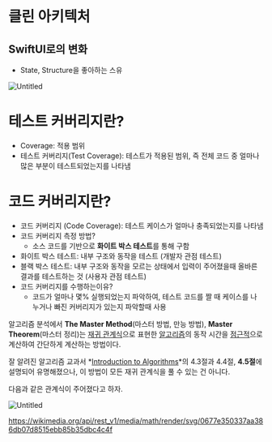 # 클린 아키텍처

## SwiftUI로의 변화

- State, Structure을 좋아하는 스유

![Untitled](https://prod-files-secure.s3.us-west-2.amazonaws.com/2a65dd92-1694-460a-a843-42f41adf38d8/dbe90e34-3362-4d46-bf1a-1f2683a70b5b/Untitled.png)

# 테스트 커버리지란?

- Coverage: 적용 범위
- 테스트 커버리지(Test Coverage): 테스트가 적용된 범위, 즉 전체 코드 중 얼마나 많은 부분이 테스트되었는지를 나타냄

# 코드 커버리지란?

- 코드 커버리지 (Code Coverage): 테스트 케이스가 얼마나 충족되었는지를 나타냄
- 코드 커버리지 측정 방법?
    - 소스 코드를 기반으로 **화이트 박스 테스트**를 통해 구함
- 화이트 박스 테스트: 내부 구조와 동작을 테스트 (개발자 관점 테스트)
- 블랙 박스 테스트: 내부 구조와 동작을 모르는 상태에서 입력이 주어졌을때 올바른 결과를 테스트하는 것 (사용자 관점 테스트)
- 코드 커버리지를 수행하는이유?
    - 코드가 얼마나 몇% 실행되었는지 파악하여, 테스트 코드를 짤 때 케이스를 나누거나 빠진 커버리지가 있는지 파악할때 사용
    

알고리즘 분석에서 **The Master Method**(마스터 방법, 만능 방법), **Master Theorem**(마스터 정리)는 [재귀 관계식](https://ko.wikipedia.org/w/index.php?title=%EC%9E%AC%EA%B7%80_%EA%B4%80%EA%B3%84%EC%8B%9D&action=edit&redlink=1)으로 표현한 [알고리즘](https://ko.wikipedia.org/wiki/%EC%95%8C%EA%B3%A0%EB%A6%AC%EC%A6%98)의 동작 시간을 [점근적](https://ko.wikipedia.org/wiki/%EC%A0%90%EA%B7%BC_%ED%91%9C%EA%B8%B0%EB%B2%95)으로 계산하여 간단하게 계산하는 방법이다.

잘 알려진 알고리즘 교과서 *[Introduction to Algorithms](https://ko.wikipedia.org/wiki/Introduction_to_Algorithms)*의 4.3절과 4.4절, **4.5절**에 설명되어 유명해졌으나, 이 방법이 모든 재귀 관계식을 풀 수 있는 건 아니다.

다음과 같은 관계식이 주어졌다고 하자.

![Untitled](https://prod-files-secure.s3.us-west-2.amazonaws.com/2a65dd92-1694-460a-a843-42f41adf38d8/1397ef58-63a5-4f06-8631-3d8e4d1bd3f3/Untitled.png)

https://wikimedia.org/api/rest_v1/media/math/render/svg/0677e350337aa386db07d8515ebb85b35dbc4c4f